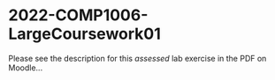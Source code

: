 # 2022-COMP1006-LargeCoursework01

Please see the description for this *assessed* lab exercise in the PDF on Moodle...
